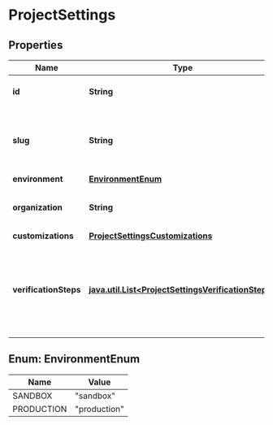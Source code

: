# ProjectSettings

## Properties
Name | Type | Description | Notes
------------ | ------------- | ------------- | -------------
**id** | **String** | Unique ID of the project |  [optional]
**slug** | **String** | Slugs are meant to be a way to verify people just with the link |  [optional]
**environment** | [**EnvironmentEnum**](#EnvironmentEnum) |  |  [optional]
**organization** | **String** | Name of the organization that owns this project |  [optional]
**customizations** | [**ProjectSettingsCustomizations**](ProjectSettingsCustomizations.md) |  |  [optional]
**verificationSteps** | [**java.util.List&lt;ProjectSettingsVerificationSteps&gt;**](ProjectSettingsVerificationSteps.md) | List of the steps through which the user must go through to complete their verification  |  [optional]

<a name="EnvironmentEnum"></a>
## Enum: EnvironmentEnum
Name | Value
---- | -----
SANDBOX | &quot;sandbox&quot;
PRODUCTION | &quot;production&quot;
